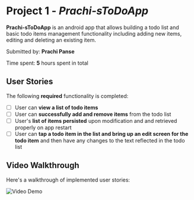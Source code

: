 
# Project 1 - *Prachi-sToDoApp*

**Prachi-sToDoApp** is an android app that allows building a todo list and basic todo items management functionality including adding new items, editing and deleting an existing item.

Submitted by: **Prachi Panse**

Time spent: **5** hours spent in total

## User Stories

The following **required** functionality is completed:

* [ ] User can **view a list of todo items**
* [ ] User can **successfully add and remove items** from the todo list
* [ ] User's **list of items persisted** upon modification and and retrieved properly on app restart
* [ ] User can **tap a todo item in the list and bring up an edit screen for the todo item** and then have any changes to the text reflected in the todo list

## Video Walkthrough

Here's a walkthrough of implemented user stories:

<img src='https://i.imgur.com/m87UVGa.gif' title='Video Demo' width='' alt='Video Demo' />



